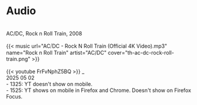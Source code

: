 # Audio

<br />
AC/DC, Rock n Roll Train, 2008<br />
<br />
{{< music url="AC⧸DC - Rock N Roll Train (Official 4K Video).mp3" name="Rock n Roll Train" artist="AC/DC" cover="th-ac-dc-rock-roll-train.png" >}}<br />
<br />
{{< youtube FrFvNphZ5BQ >}}
_
<br />
2025 05 02<br />
- 1325: YT doesn't show on mobile.<br />
- 1525: YT shows on mobile in Firefox and Chrome. Doesn't show on Firefox Focus.

